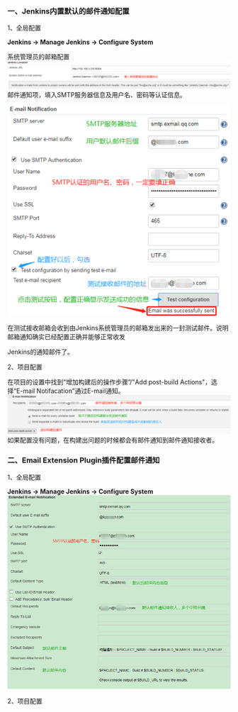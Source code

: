 ### 一、Jenkins内置默认的邮件通知配置

1、全局配置

**Jenkins -&gt; Manage Jenkins -&gt; Configure System**

系统管理员的邮箱配置![](/assets/jenkins/jenkins_email_admin_address.png)邮件通知项，填入SMTP服务器信息及用户名、密码等认证信息。

![](/assets/jenkins/jenkins_global_email_notification.png)

在测试接收邮箱会收到由Jenkins系统管理员的邮箱发出来的一封测试邮件。说明邮箱通知确实已经配置正确并能够正常收发

Jenkins的通知邮件了。

2、项目配置

在项目的设置中找到“增加构建后的操作步骤”/"Add post-build Actions"，选择“E-mail Notifacation”通过E-mail通知。![](/assets/jenkins/jenkins_post_build_email_notification.png)如果配置没有问题，在构建出问题的时候都会有邮件通知到邮件通知接收者。

### 二、Email Extension Plugin插件配置邮件通知

1、全局配置

**Jenkins -&gt; Manage Jenkins -&gt; Configure System**![](/assets/jenkins/jenkins_global_ext_email_notification.png)

2、项目配置

